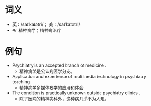 # 词义
- 英：/saɪˈkaɪətri/； 美：/saɪˈkaɪətri/
- #n 精神病学；精神病治疗
# 例句
- Psychiatry is an accepted branch of medicine .
	- 精神病学是公认的医学分支。
- Application and experience of multimedia technology in psychiatry teaching
	- 精神病学多媒体教学的应用和体会
- The condition is practically unknown outside psychiatry clinics .
	- 除了医院的精神病科外，这种病几乎不为人知。
